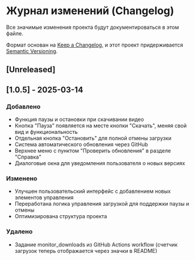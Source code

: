 # Журнал изменений (Changelog)

Все значимые изменения проекта будут документироваться в этом файле.

Формат основан на [Keep a Changelog](https://keepachangelog.com/ru/1.0.0/), и этот проект придерживается [Semantic Versioning](https://semver.org/lang/ru/).

## [Unreleased]

## [1.0.5] - 2025-03-14

### Добавлено
- Функция паузы и остановки при скачивании видео
- Кнопка "Пауза" появляется на месте кнопки "Скачать", меняя свой вид и функциональность
- Отдельная кнопка "Остановить" для полной отмены загрузки
- Система автоматического обновления через GitHub
- Верхнее меню с пунктом "Проверить обновления" в разделе "Справка"
- Диалоговые окна для уведомления пользователя о новых версиях

### Изменено
- Улучшен пользовательский интерфейс с добавлением новых элементов управления
- Переработана логика управления загрузкой для поддержки паузы и отмены
- Оптимизирована структура проекта

### Удалено
- Задание monitor_downloads из GitHub Actions workflow (счетчик загрузок теперь отображается через значки в README)
